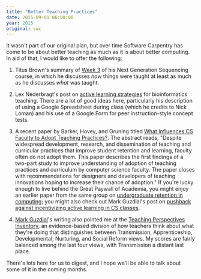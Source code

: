 ```yaml
---
title: "Better Teaching Practices"
date: 2015-09-01 06:00:00
year: 2015
original: swc
---
```

<p>
  It wasn't part of our original plan,
  but over time Software Carpentry has come to be about better teaching
  as much as it is about better computing.
  In aid of that,
  I would like to offer the following:
</p>
<ol>
  <li>
    <p>
      Titus Brown's summary of
      <a href="http://ivory.idyll.org/blog/2015-small-batch.html">Week 3</a>
      of his Next Generation Sequencing course,
      in which he discusses <em>how</em> things were taught
      at least as much as he discusses <em>what</em> was taught.
    </p>
  </li>
  <li>
    <p>
      Lex Nederbragt's post on
      <a href="https://flxlexblog.wordpress.com/2015/08/31/active-learning-strategies-for-bioinformatics-teaching-2/">active learning strategies</a>
      for bioinformatics teaching.
      There are a lot of good ideas here,
      particularly his description of using a Google Spreadsheet during class
      (which he credits to Nick Loman)
      and his use of a Google Form for peer instruction-style concept tests.
    </p>
  </li>
  <li>
    <p>
      A recent paper by Barker, Hovey, and Gruning titled
      <a href="http://www.researchgate.net/publication/273762326_What_Influences_CS_Faculty_to_Adopt_Teaching_Practices">What Influences CS Faculty to Adopt Teaching Practices?</a>.
      The abstract reads,
      "Despite widespread development, research, and dissemination of
      teaching and curricular practices that improve student retention
      and learning, faculty often do not adopt them. This paper
      describes the first findings of a two-part study to improve
      understanding of adoption of teaching practices and curriculum
      by computer science faculty. The paper closes with
      recommendations for designers and developers of teaching
      innovations hoping to increase their chance of adoption."
      If you're lucky enough to live behind the Great Paywall of Academia,
      you might enjoy an earlier paper from the same group on
      <a href="http://ieeexplore.ieee.org/xpl/articleDetails.jsp?arnumber=7044267">undergraduate retention in computing</a>;
      you might also check out Mark Guzdial's post on
      <a href="https://computinged.wordpress.com/2015/08/21/interesting-pushback-against-incentivizing-active-learning-in-cs-classes/">pushback against incentivizing active learning in CS classes</a>.
    </p>
  </li>
  <li>
    <p>
      <a href="http://computinged.wordpress.com">Mark Guzdial</a>'s writing also pointed me at
      the <a href="http://www.teachingperspectives.com/tpi/">Teaching Perspectives Inventory</a>,
      an evidence-based division of how teachers think about what they're doing that distinguishes between
      Transmission, Apprenticeship, Developmental, Nurturing, and Social Reform views.
      My scores are fairly balanced among the last four views,
      with Transmission a distant last place.
    </p>
  </li>
</ol>
<p>
  There's lots here for us to digest,
  and I hope we'll be able to talk about some of it in the coming months.
</p>
